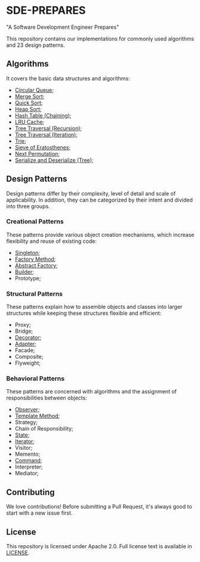 # SDE-PREPARES
"A Software Development Engineer Prepares"

This repository contains our implementations for commonly used algorithms and 23 design patterns.

## Algorithms
It covers the basic data structures and algorithms:
- [Circular Queue](https://github.com/umarellyh/SDE-PREPARES/blob/main/algorithms/circular_queue.py);
- [Merge Sort](https://github.com/umarellyh/SDE-PREPARES/blob/main/algorithms/merge_sort.py);
- [Quick Sort](https://github.com/umarellyh/SDE-PREPARES/blob/main/algorithms/quick_sort.py);
- [Heap Sort](https://github.com/umarellyh/SDE-PREPARES/blob/main/algorithms/heap_sort.py);
- [Hash Table (Chaining)](https://github.com/umarellyh/SDE-PREPARES/blob/main/algorithms/hash_table.py);
- [LRU Cache](https://github.com/umarellyh/SDE-PREPARES/blob/main/algorithms/lru_cache.py);
- [Tree Traversal (Recursion)](https://github.com/umarellyh/SDE-PREPARES/blob/main/algorithms/recursive_traversal.py);
- [Tree Traversal (Iteration)](https://github.com/umarellyh/SDE-PREPARES/blob/main/algorithms/iterative_traversal.py);
- [Trie](https://github.com/umarellyh/SDE-PREPARES/blob/main/algorithms/trie.py);
- [Sieve of Eratosthenes](https://github.com/umarellyh/SDE-PREPARES/blob/main/algorithms/sieve_of_eratosthenes.py);
- [Next Permutation](https://github.com/umarellyh/SDE-PREPARES/blob/main/algorithms/next_permutation.py);
- [Serialize and Deserialize (Tree)](https://github.com/umarellyh/SDE-PREPARES/blob/main/algorithms/codec.py);

## Design Patterns
Design patterns differ by their complexity, level of detail and scale of applicability. In addition, they can be categorized by their intent and divided into three groups.

### Creational Patterns
These patterns provide various object creation mechanisms, which increase flexibility and reuse of existing code:
- [Singleton](https://github.com/umarellyh/SDE-PREPARES/blob/main/design_patterns/singleton.cc);
- [Factory Method](https://github.com/umarellyh/SDE-PREPARES/blob/main/design_patterns/factory_method.cc);
- [Abstract Factory](https://github.com/umarellyh/SDE-PREPARES/blob/main/design_patterns/abstract_factory.cc);
- [Builder](https://github.com/umarellyh/SDE-PREPARES/blob/main/design_patterns/builder.cc);
- Prototype;

### Structural Patterns
These patterns explain how to assemble objects and classes into larger structures while keeping these structures flexible and efficient:
- Proxy;
- Bridge;
- [Decorator](https://github.com/umarellyh/SDE-PREPARES/blob/main/design_patterns/decorator.cc);
- [Adapter](https://github.com/umarellyh/SDE-PREPARES/blob/main/design_patterns/adapter.cc);
- Facade;
- Composite;
- Flyweight;

### Behavioral Patterns
These patterns are concerned with algorithms and the assignment of responsibilities between objects:
- [Observer](https://github.com/umarellyh/SDE-PREPARES/blob/main/design_patterns/observer.cc);
- [Template Method](https://github.com/umarellyh/SDE-PREPARES/blob/main/design_patterns/template_method.cc);
- Strategy;
- Chain of Responsibility;
- [State](https://github.com/umarellyh/SDE-PREPARES/blob/main/design_patterns/state.cc);
- [Iterator](https://github.com/umarellyh/SDE-PREPARES/blob/main/design_patterns/iterator.cc);
- Visitor;
- Memento;
- [Command](https://github.com/umarellyh/SDE-PREPARES/blob/main/design_patterns/command.cc);
- Interpreter;
- Mediator;

## Contributing
We love contributions! Before submitting a Pull Request, it's always good to start with a new issue first.

## License
This repository is licensed under Apache 2.0. Full license text is available in [LICENSE](https://github.com/umarellyh/SDE-PREPARES/blob/main/LICENSE).
